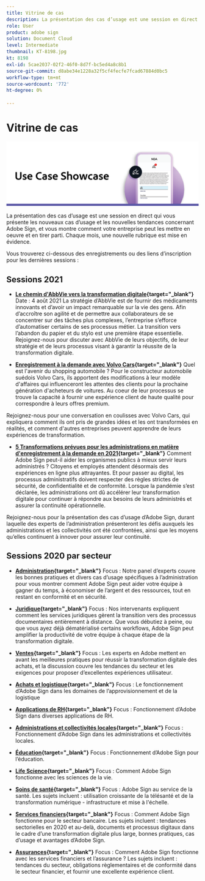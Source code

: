 ```yaml
---
title: Vitrine de cas
description: La présentation des cas d’usage est une session en direct qui vous présente les nouveaux cas d’usage et les nouvelles tendances concernant Adobe Sign, et vous montre comment votre entreprise peut les mettre en oeuvre et en tirer parti
role: User
product: adobe sign
solution: Document Cloud
level: Intermediate
thumbnail: KT-8198.jpg
kt: 8198
exl-id: 5cae2037-02f2-46f0-8d7f-bc5ed4a8c8b1
source-git-commit: d8abe34e1228a32f5cf4fecfe7fcad67884d0bc5
workflow-type: tm+mt
source-wordcount: '772'
ht-degree: 0%

---
```


# Vitrine de cas

![bannière cas d’usage](../assets/UCSC_Rebrand.png)

La présentation des cas d’usage est une session en direct qui vous présente les nouveaux cas d’usage et les nouvelles tendances concernant Adobe Sign, et vous montre comment votre entreprise peut les mettre en oeuvre et en tirer parti. Chaque mois, une nouvelle rubrique est mise en évidence.

Vous trouverez ci-dessous des enregistrements ou des liens d’inscription pour les dernières sessions :

## Sessions 2021

* **[Le chemin d&#39;AbbVie vers la transformation digitale](https://use-case-showcase-with-abbvie.joinus.adobeevents.com/){target=&quot;_blank&quot;}**
Date : 4 août 2021 La stratégie d’AbbVie est de fournir des médicaments innovants et d’avoir un impact remarquable sur la vie des gens. Afin d’accroître son agilité et de permettre aux collaborateurs de se concentrer sur des tâches plus complexes, l’entreprise s’efforce d’automatiser certains de ses processus métier. La transition vers l’abandon du papier et du stylo est une première étape essentielle. Rejoignez-nous pour discuter avec AbbVie de leurs objectifs, de leur stratégie et de leurs processus visant à garantir la réussite de la transformation digitale.

* **[Enregistrement à la demande avec Volvo Cars](https://gateway.on24.com/wcc/eh/2172296/lp/2963219/adobe-sign-use-case-showcase%3A-featuring-volvo-cars/){target=&quot;_blank&quot;}**
Quel est l&#39;avenir du shopping automobile ? Pour le constructeur automobile suédois Volvo Cars, ils apportent des modifications à leur modèle d&#39;affaires qui influenceront les attentes des clients pour la prochaine génération d&#39;acheteurs de voitures. Au coeur de leur processus se trouve la capacité à fournir une expérience client de haute qualité pour correspondre à leurs offres premium.

Rejoignez-nous pour une conversation en coulisses avec Volvo Cars, qui expliquera comment ils ont pris de grandes idées et les ont transformées en réalités, et comment d&#39;autres entreprises peuvent apprendre de leurs expériences de transformation.

* **[5 Transformations prévues pour les administrations en matière d&#39;enregistrement à la demande en 2021](https://gateway.on24.com/wcc/eh/2172296/lp/2790280/5-ways-government-agencies-will-transform-in-2021-/){target=&quot;_blank&quot;}**
Comment Adobe Sign peut-il aider les organismes publics à mieux servir leurs administrés ? Citoyens et employés attendent désormais des expériences en ligne plus attrayantes. Et pour passer au digital, les processus administratifs doivent respecter des règles strictes de sécurité, de confidentialité et de conformité. Lorsque la pandémie s’est déclarée, les administrations ont dû accélérer leur transformation digitale pour continuer à répondre aux besoins de leurs administrés et assurer la continuité opérationnelle.

Rejoignez-nous pour la présentation des cas d’usage d’Adobe Sign, durant laquelle des experts de l’administration présenteront les défis auxquels les administrations et les collectivités ont été confrontées, ainsi que les moyens qu’elles continuent à innover pour assurer leur continuité.

## Sessions 2020 par secteur

* **[Administration](https://event.on24.com/wcc/r/2790280/7FFF27458A6834FDF8C73C5149637590?partnerref=EXL){target=&quot;_blank&quot;}**
Focus : Notre panel d’experts couvre les bonnes pratiques et divers cas d’usage spécifiques à l’administration pour vous montrer comment Adobe Sign peut aider votre équipe à gagner du temps, à économiser de l’argent et des ressources, tout en restant en conformité et en sécurité.

* **[Juridique](https://event.on24.com/wcc/r/2634329/292CA0B317E56600A114508CC55376BF?partnerref=EXL){target=&quot;_blank&quot;}**
Focus : Nos intervenants expliquent comment les services juridiques gèrent la transition vers des processus documentaires entièrement à distance. Que vous débutiez à peine, ou que vous ayez déjà dématérialisé certains workflows, Adobe Sign peut amplifier la productivité de votre équipe à chaque étape de la transformation digitale.

* **[Ventes](https://acrobat.adobe.com/us/en/business/webinars/adobe-sign-use-case-showcase-sales.html){target=&quot;_blank&quot;}**
Focus : Les experts en Adobe mettent en avant les meilleures pratiques pour réussir la transformation digitale des achats, et la discussion couvre les tendances du secteur et les exigences pour proposer d’excellentes expériences utilisateur.

* **[Achats et logistique](https://event.on24.com/wcc/r/2514418/278FB6F16C198E2B866CF487AF9514F6){target=&quot;_blank&quot;}**
Focus : Le fonctionnement d’Adobe Sign dans les domaines de l’approvisionnement et de la logistique

* **[Applications de RH](https://event.on24.com/wcc/r/2351937/D9E34A102F309DFCAF0D07D5192BD66D){target=&quot;_blank&quot;}**
Focus : Fonctionnement d’Adobe Sign dans diverses applications de RH.

* **[Administrations et collectivités locales](https://event.on24.com/wcc/r/2351937/D9E34A102F309DFCAF0D07D5192BD66D){target=&quot;_blank&quot;}**
Focus : Fonctionnement d’Adobe Sign dans les administrations et collectivités locales.

* **[Éducation](https://event.on24.com/wcc/r/2241711/762243D5EE65DAC44D3AE7BCCD3388A7){target=&quot;_blank&quot;}**
Focus : Fonctionnement d’Adobe Sign pour l’éducation.

* **[Life Science](https://event.on24.com/wcc/r/2204781/2C266134D08DDE48E17C77746F192AA6){target=&quot;_blank&quot;}**
Focus : Comment Adobe Sign fonctionne avec les sciences de la vie.

* **[Soins de santé](https://event.on24.com/wcc/r/2202626/1D60C42BD396AE273CB09CF53F1051BE){target=&quot;_blank&quot;}**
Focus : Adobe Sign au service de la santé. Les sujets incluent : utilisation croissante de la télésanté et de la transformation numérique - infrastructure et mise à l&#39;échelle.

* **[Services financiers](https://event.on24.com/wcc/r/2177152/40A4315A5D32F21AFB5EB03E25C15992){target=&quot;_blank&quot;}**
Focus : Comment Adobe Sign fonctionne pour le secteur bancaire. Les sujets incluent : tendances sectorielles en 2020 et au-delà, documents et processus digitaux dans le cadre d’une transformation digitale plus large, bonnes pratiques, cas d’usage et avantages d’Adobe Sign.

* **[Assurances](https://event.on24.com/wcc/r/2162717/1449ED610AD3B545004079728D9AE0F6){target=&quot;_blank&quot;}**
Focus : Comment Adobe Sign fonctionne avec les services financiers et l’assurance ? Les sujets incluent : tendances du secteur, obligations règlementaires et de conformité dans le secteur financier, et fournir une excellente expérience client.
